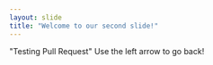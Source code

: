 ```yaml
---
layout: slide
title: "Welcome to our second slide!"
---
```

"Testing Pull Request"
Use the left arrow to go back!
